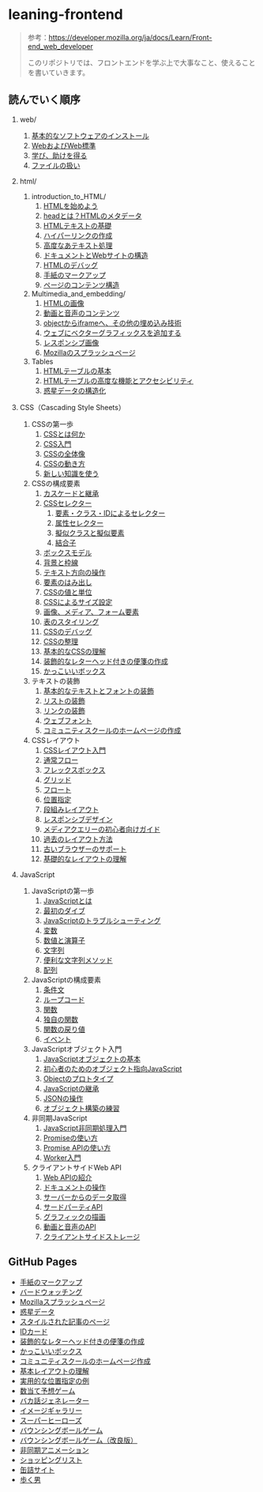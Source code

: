 # leaning-frontend

> 参考：https://developer.mozilla.org/ja/docs/Learn/Front-end_web_developer
>
> このリポジトリでは、フロントエンドを学ぶ上で大事なこと、使えることを書いていきます。

## 読んでいく順序

1. web/

   1. [基本的なソフトウェアのインストール](https://github.com/ittoku-ky73/leaning-frontend/blob/main/web/installing_basic_software.md)
   2. [WebおよびWeb標準](https://github.com/ittoku-ky73/leaning-frontend/blob/main/web/the_web_and_web_standards.md)
   3. [学び、助けを得る](https://github.com/ittoku-ky73/leaning-frontend/blob/main/web/learning_and_getting_help.md)
   3. [ファイルの扱い](https://github.com/ittoku-ky73/leaning-frontend/blob/main/web/dealing_with_files.md)
2. html/
   1. introduction_to_HTML/
      1. [HTMLを始めよう](https://github.com/ittoku-ky73/leaning-frontend/blob/main/html/Introduction_to_HTML/getting_started.md)
      2. [headとは？HTMLのメタデータ](https://github.com/ittoku-ky73/leaning-frontend/blob/main/html/Introduction_to_HTML/the_head_metadata_in_html.md)
      3. [HTMLテキストの基礎](https://github.com/ittoku-ky73/leaning-frontend/blob/main/html/Introduction_to_HTML/HTML_text_fundamentals.md)
      4. [ハイパーリンクの作成](https://github.com/ittoku-ky73/leaning-frontend/blob/main/html/Introduction_to_HTML/creating_hyperlinks.md)
      5. [高度なあテキスト処理](https://github.com/ittoku-ky73/leaning-frontend/blob/main/html/Introduction_to_HTML/advanced_text_fomatting.md)
      6. [ドキュメントとWebサイトの構造](https://github.com/ittoku-ky73/leaning-frontend/blob/main/html/Introduction_to_HTML/document_and_website_structure.md)
      7. [HTMLのデバッグ](https://github.com/ittoku-ky73/leaning-frontend/blob/main/html/Introduction_to_HTML/debugging_html.md)
      8. [手紙のマークアップ](https://github.com/ittoku-ky73/leaning-frontend/blob/main/html/Introduction_to_HTML/markup_letter.html)
      9. [ページのコンテンツ構造](https://github.com/ittoku-ky73/leaning-frontend/tree/main/html/Introduction_to_HTML/structuring_a_page_of_content)
   2. Multimedia_and_embedding/
      1. [HTMLの画像](https://github.com/ittoku-ky73/leaning-frontend/blob/main/html/Multimedia_and_embedding/images_in_HTML.md)
      2. [動画と音声のコンテンツ](https://github.com/ittoku-ky73/leaning-frontend/blob/main/html/Multimedia_and_embedding/video_and_audio_content.md)
      3. [objectからiframeへ、その他の埋め込み技術](https://github.com/ittoku-ky73/leaning-frontend/blob/main/html/Multimedia_and_embedding/other_embedding_technologies.md)
      4. [ウェブにベクターグラフィックスを追加する](https://github.com/ittoku-ky73/leaning-frontend/blob/main/html/Multimedia_and_embedding/adding_vector_graphics_to_the_web.md)
      5. [レスポンシブ画像](https://github.com/ittoku-ky73/leaning-frontend/blob/main/html/Multimedia_and_embedding/responsive_images.md)
      6. [Mozillaのスプラッシュページ](https://github.com/ittoku-ky73/leaning-frontend/blob/main/html/Multimedia_and_embedding/mozilla_splash_page/)
   3. Tables
      1. [HTMLテーブルの基本](https://github.com/ittoku-ky73/leaning-frontend/blob/main/html/Tables/basics.md)
      2. [HTMLテーブルの高度な機能とアクセシビリティ](https://github.com/ittoku-ky73/leaning-frontend/blob/main/html/Tables/advanced.md)
      3. [惑星データの構造化](https://github.com/ittoku-ky73/leaning-frontend/blob/main/html/Tables/structuring_planet_data/)
2. CSS（Cascading Style Sheets）
   1. CSSの第一歩
      1. [CSSとは何か](https://github.com/ittoku-ky73/leaning-frontend/blob/main/css/First_steps/what_is_css.md)
      2. [CSS入門](https://github.com/ittoku-ky73/leaning-frontend/blob/main/css/First_steps/getting_started.md)
      3. [CSSの全体像](https://github.com/ittoku-ky73/leaning-frontend/blob/main/css/First_steps/how_css_is_structured.md)
      4. [CSSの動き方](https://github.com/ittoku-ky73/leaning-frontend/blob/main/css/First_steps/how_css_works.md)
      5. [新しい知識を使う](https://github.com/ittoku-ky73/leaning-frontend/blob/main/css/First_steps/styling_a_biography_page/)
   2. CSSの構成要素
      1. [カスケードと継承](https://github.com/ittoku-ky73/leaning-frontend/blob/main/css/Building_blocks/cascade_and_inheritance.md)
      2. [CSSセレクター](https://github.com/ittoku-ky73/leaning-frontend/blob/main/css/Building_blocks/selectors.md)
         1. [要素・クラス・IDによるセレクター](https://github.com/ittoku-ky73/leaning-frontend/blob/main/css/Building_blocks/type_class_and_id_selectors.md)
         2. [属性セレクター](https://github.com/ittoku-ky73/leaning-frontend/blob/main/css/Building_blocks/attribute_selectors.md)
         3. [擬似クラスと擬似要素](https://github.com/ittoku-ky73/leaning-frontend/blob/main/css/Building_blocks/pseudo-classes_and_pseudo-elements.md)
         4. [結合子](https://github.com/ittoku-ky73/leaning-frontend/blob/main/css/Building_blocks/combinators.md)
      3. [ボックスモデル](https://github.com/ittoku-ky73/leaning-frontend/blob/main/css/Building_blocks/the_box_model.md)
      4. [背景と枠線](https://github.com/ittoku-ky73/leaning-frontend/blob/main/css/Building_blocks/backgrounds_and_borders.md)
      5. [テキスト方向の操作](https://github.com/ittoku-ky73/leaning-frontend/blob/main/css/Building_blocks/handling_different_text_directions.md)
      6. [要素のはみ出し](https://github.com/ittoku-ky73/leaning-frontend/blob/main/css/Building_blocks/overflowing_content.md)
      7. [CSSの値と単位](https://github.com/ittoku-ky73/leaning-frontend/blob/main/css/Building_blocks/values_and_units.md)
      8. [CSSによるサイズ設定](https://github.com/ittoku-ky73/leaning-frontend/blob/main/css/Building_blocks/sizing_items_in_css.md)
      9. [画像、メディア、フォーム要素](https://github.com/ittoku-ky73/leaning-frontend/blob/main/css/Building_blocks/images_media_form_elements.md)
      10. [表のスタイリング](https://github.com/ittoku-ky73/leaning-frontend/blob/main/css/Building_blocks/styling_tables.md)
      11. [CSSのデバッグ](https://github.com/ittoku-ky73/leaning-frontend/blob/main/css/Building_blocks/debugging_css.md)
      12. [CSSの整理](https://github.com/ittoku-ky73/leaning-frontend/blob/main/css/Building_blocks/organizing.md)
      13. [基本的なCSSの理解](https://github.com/ittoku-ky73/leaning-frontend/blob/main/css/Building_blocks/Fundamental_CSS_comprehension/)
      14. [装飾的なレターヘッド付きの便箋の作成](https://github.com/ittoku-ky73/leaning-frontend/blob/main/css/Building_blocks/Creating_fancy_letterheaded_paper/)
      15. [かっこいいボックス](https://github.com/ittoku-ky73/leaning-frontend/blob/main/css/Building_blocks/A_cool_looking_box/)
   3. テキストの装飾
      1. [基本的なテキストとフォントの装飾](https://github.com/ittoku-ky73/leaning-frontend/blob/main/css/Styling_text/fundamentals.md)
      2. [リストの装飾](https://github.com/ittoku-ky73/leaning-frontend/blob/main/css/Styling_text/styling_lists.md)
      3. [リンクの装飾](https://github.com/ittoku-ky73/leaning-frontend/blob/main/css/Styling_text/styling_links.md)
      4. [ウェブフォント](https://github.com/ittoku-ky73/leaning-frontend/blob/main/css/Styling_text/web_fonts.md)
      5. [コミュニティスクールのホームページの作成](https://github.com/ittoku-ky73/leaning-frontend/blob/main/css/Styling_text/Typesetting_a_homepage/)
   4. CSSレイアウト
      1. [CSSレイアウト入門](https://github.com/ittoku-ky73/leaning-frontend/blob/main/css/CSS_layout/introduction.md)
      2. [通常フロー](https://github.com/ittoku-ky73/leaning-frontend/blob/main/css/CSS_layout/normal_flow.md)
      3. [フレックスボックス](https://github.com/ittoku-ky73/leaning-frontend/blob/main/css/CSS_layout/flexbox.md)
      4. [グリッド](https://github.com/ittoku-ky73/leaning-frontend/blob/main/css/CSS_layout/grids.md)
      5. [フロート](https://github.com/ittoku-ky73/leaning-frontend/blob/main/css/CSS_layout/floats.md)
      6. [位置指定](https://github.com/ittoku-ky73/leaning-frontend/blob/main/css/CSS_layout/positioning.md)
      7. [段組みレイアウト](https://github.com/ittoku-ky73/leaning-frontend/blob/main/css/CSS_layout/multiple-column_layout.md)
      8. [レスポンシブデザイン](https://github.com/ittoku-ky73/leaning-frontend/blob/main/css/CSS_layout/responsive_design.md)
      9. [メディアクエリーの初心者向けガイド](https://github.com/ittoku-ky73/leaning-frontend/blob/main/css/CSS_layout/media_queries.md)
      10. [過去のレイアウト方法](https://github.com/ittoku-ky73/leaning-frontend/blob/main/css/CSS_layout/legacy_layout_methods.md)
      11. [古いブラウザーのサポート](https://github.com/ittoku-ky73/leaning-frontend/blob/main/css/CSS_layout/supporting_older_browsers.md)
      12. [基礎的なレイアウトの理解](https://github.com/ittoku-ky73/leaning-frontend/blob/main/css/CSS_layout/Fundamental_Layout_Comprehension/)
2. JavaScript
   1. JavaScriptの第一歩
      1. [JavaScriptとは](https://github.com/ittoku-ky73/leaning-frontend/blob/main/js/First_steps/what_is_javascript.md)
      2. [最初のダイブ](https://github.com/ittoku-ky73/leaning-frontend/blob/main/js/First_steps/a_first_splash.md)
      3. [JavaScriptのトラブルシューティング](https://github.com/ittoku-ky73/leaning-frontend/blob/main/js/First_steps/what_went_wrong.md)
      4. [変数](https://github.com/ittoku-ky73/leaning-frontend/blob/main/js/First_steps/variables.md)
      5. [数値と演算子](https://github.com/ittoku-ky73/leaning-frontend/blob/main/js/First_steps/math.md)
      6. [文字列](https://github.com/ittoku-ky73/leaning-frontend/blob/main/js/First_steps/string.md)
      7. [便利な文字列メソッド](https://github.com/ittoku-ky73/leaning-frontend/blob/main/js/First_steps/useful_string_methods.md)
      8. [配列](https://github.com/ittoku-ky73/leaning-frontend/blob/main/js/First_steps/array.md)
   2. JavaScriptの構成要素
      1. [条件文](https://github.com/ittoku-ky73/leaning-frontend/blob/main/js/Building_blocks/conditionals.md)
      2. [ループコード](https://github.com/ittoku-ky73/leaning-frontend/blob/main/js/Building_blocks/looping_code.md)
      3. [関数](https://github.com/ittoku-ky73/leaning-frontend/blob/main/js/Building_blocks/functions.md)
      4. [独自の関数](https://github.com/ittoku-ky73/leaning-frontend/blob/main/js/Building_blocks/build_your_own_function.md)
      5. [関数の戻り値](https://github.com/ittoku-ky73/leaning-frontend/blob/main/js/Building_blocks/return_values.md)
      6. [イベント](https://github.com/ittoku-ky73/leaning-frontend/blob/main/js/Building_blocks/events.md)
   3. JavaScriptオブジェクト入門
      1. [JavaScriptオブジェクトの基本](https://github.com/ittoku-ky73/leaning-frontend/blob/main/js/Objects/basics.md)
      2. [初心者のためのオブジェクト指向JavaScript](https://github.com/ittoku-ky73/leaning-frontend/blob/main/js/Objects/oojs.md)
      3. [Objectのプロトタイプ](https://github.com/ittoku-ky73/leaning-frontend/blob/main/js/Objects/object_prototypes.md)
      4. [JavaScriptの継承](https://github.com/ittoku-ky73/leaning-frontend/blob/main/js/Objects/classes_in_javascript.md)
      5. [JSONの操作](https://github.com/ittoku-ky73/leaning-frontend/blob/main/js/Objects/json.md)
      6. [オブジェクト構築の練習](https://github.com/ittoku-ky73/leaning-frontend/blob/main/js/Objects/object_building_practice.md)
   4. 非同期JavaScript
      1. [JavaScript非同期処理入門](https://github.com/ittoku-ky73/leaning-frontend/blob/main/js/Asynchronous/introducing.md)
      2. [Promiseの使い方](https://github.com/ittoku-ky73/leaning-frontend/blob/main/js/Asynchronous/promise.md)
      3. [Promise APIの使い方](https://github.com/ittoku-ky73/leaning-frontend/blob/main/js/Asynchronous/promise-based_API.md)
      4. [Worker入門](https://github.com/ittoku-ky73/leaning-frontend/blob/main/js/Asynchronous/worker.md)
   5. クライアントサイドWeb API
      1. [Web APIの紹介](https://github.com/ittoku-ky73/leaning-frontend/blob/main/js/Client-side_web_APIs/introduction.md)
      2. [ドキュメントの操作](https://github.com/ittoku-ky73/leaning-frontend/blob/main/js/Client-side_web_APIs/manipulating_documents.md)
      3. [サーバーからのデータ取得](https://github.com/ittoku-ky73/leaning-frontend/blob/main/js/Client-side_web_APIs/fetching_data.md)
      4. [サードパーティAPI](https://github.com/ittoku-ky73/leaning-frontend/blob/main/js/Client-side_web_APIs/third_party_APIs.md)
      5. [グラフィックの描画](https://github.com/ittoku-ky73/leaning-frontend/blob/main/js/Client-side_web_APIs/drawing_graphics.md)
      6. [動画と音声のAPI](https://github.com/ittoku-ky73/leaning-frontend/blob/main/js/Client-side_web_APIs/video_and_audio_APIs.md)
      7. [クライアントサイドストレージ](https://github.com/ittoku-ky73/leaning-frontend/blob/main/js/Client-side_web_APIs/client-side_storage.md)

## GitHub Pages

- [手紙のマークアップ](https://ittoku-ky73.github.io/leaning-frontend/html/Introduction_to_HTML/markup_letter)
- [バードウォッチング](https://ittoku-ky73.github.io/leaning-frontend/html/Introduction_to_HTML/structuring_a_page_of_content)
- [Mozillaスプラッシュページ](https://ittoku-ky73.github.io/leaning-frontend/html/Multimedia_and_embedding/mozilla_splash_page)
- [惑星データ](https://ittoku-ky73.github.io/leaning-frontend/html/Tables/structuring_planet_data)
- [スタイルされた記事のページ](https://ittoku-ky73.github.io/leaning-frontend/css/First_steps/styling_a_biography_page)
- [IDカード](https://ittoku-ky73.github.io/leaning-frontend/css/Building_blocks/Fundamental_CSS_comprehension)
- [装飾的なレターヘッド付きの便箋の作成](https://ittoku-ky73.github.io/leaning-frontend/css/Building_blocks/Creating_fancy_letterheaded_paper)
- [かっこいいボックス](https://ittoku-ky73.github.io/leaning-frontend/css/Building_blocks/A_cool_looking_box)
- [コミュニティスクールのホームページ作成](https://ittoku-ky73.github.io/leaning-frontend/css/Styling_text/Typesetting_a_homepage)
- [基本レイアウトの理解](https://ittoku-ky73.github.io/leaning-frontend/css/CSS_layout/Fundamental_Layout_Comprehension)
- [実用的な位置指定の例](https://ittoku-ky73.github.io/leaning-frontend/css/CSS_layout/Practical_positioning_examples)
- [数当て予想ゲーム](https://ittoku-ky73.github.io/leaning-frontend/js/First_steps/Number_guessing_game)
- [バカ話ジェネレーター](https://ittoku-ky73.github.io/leaning-frontend/js/First_steps/Silly_story_generator)
- [イメージギャラリー](https://ittoku-ky73.github.io/leaning-frontend/js/Building_blocks/image_gallery)
- [スーパーヒーローズ](https://ittoku-ky73.github.io/leaning-frontend/js/Objects/superheroes)
- [バウンシングボールゲーム](https://ittoku-ky73.github.io/leaning-frontend/js/Objects/Bouncing_balls)
- [バウンシングボールゲーム（改良版）](https://ittoku-ky73.github.io/leaning-frontend/js/Objects/Adding_bouncing_balls_features)
- [非同期アニメーション](https://ittoku-ky73.github.io/leaning-frontend/js/Asynchronous/Sequencing_animation)
- [ショッピングリスト](https://ittoku-ky73.github.io/leaning-frontend/js/Client-side_web_APIs/Shopping-list)
- [缶詰サイト](https://ittoku-ky73.github.io/leaning-frontend/js/Client-side_web_APIs/Can-store)
- [歩く男](https://ittoku-ky73.github.io/leaning-frontend/js/Client-side_web_APIs/Canvas-walking-animation)
